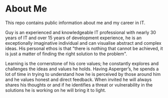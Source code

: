 # About Me

This repo contains public information about me and my career in IT.

Guy is an experienced and knowledgeable IT professional with nearly 30 years of IT and over 15 years of development experience, he is an exceptionally imaginative individual and can visualise abstract and complex ideas.  His personal ethos is that "there is nothing that cannot be achieved, it is just a matter of finding the right solution to the problem".

Learning is the cornerstone of his core values; he constantly explores and challenges the ideas and values he holds. Having Asperger’s, he spends a lot of time in trying to understand how he is perceived by those around him and he values honest and direct feedback. When invited he will always shares his thoughts or and if he identifies a threat or vulnerability in the solutions he is working on he will bring it to light.

